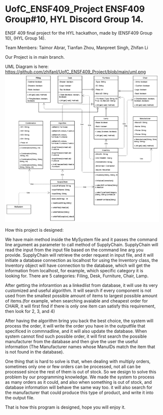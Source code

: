 # UofC_ENSF409_Project ENSF409 Group#10, HYL Discord Group 14.

ENSF 409 final project for the HYL hackathon, made by (ENSF409 Group 10), (HYL Group 14).

Team Members: Taimor Abrar, Tianfan Zhou, Manpreet Singh, Zhifan Li

Our Project is in main branch.

UML Diagram is here: 
https://github.com/zhifanl/UofC_ENSF409_Project/blob/main/uml.png
![...](https://github.com/zhifanl/UofC_ENSF409_Project/blob/main/uml.png)

How this project is designed:

We have main method inside the MySystem file and it passes the command line argument as parameter to call method of SupplyChain.
SupplyChain will read the input from the input file based on the command line arg you provide.
SupplyChain will retrieve the order request in input file, and it will initiate a database connection as localhost for using the Inventory class, 
the Inventory object will have connection to the database, which will get the information from localhost, 
for example, which specific category it is looking for. There are 5 categories: Filing, Desk, Furniture, Chair, Lamp. 

After getting the inforamtion as a linkedlist from database, it will use its very customized and useful algorithm. It will search if every component is not used from the smallest possible amount of items to largest possible amount of items.(for example, when searching avaiable and cheapest order for CHAIR, it will first find if there is only one item can satisfy this requirement, then look for 2, 3, and 4)

After having the algorithm bring you back the best choice, the system will process the order, it will write the order you have in the outputfile that specificed in commnadline, and it will also update the database. When system cannot find such possible order, it will first search the possible manufacturer from the database and then give the user the useful information (The Manufacturer names whose ManuIDs match the item that is not found in the database).

One thing that is hard to solve is that, when dealing with multiply orders, sometimes only one or few orders can be processed, not all can be processed since the rest of them is out of stock. So  we design to solve this problem by our programming knowledge. We made the system to process as many orders as it could, and also when something is out of stock, and database information will behave the same way too. it will also search for the manufacturer that could produce this type of product, and write it into the output file.

That is how this program is designed, hope you will enjoy it.
